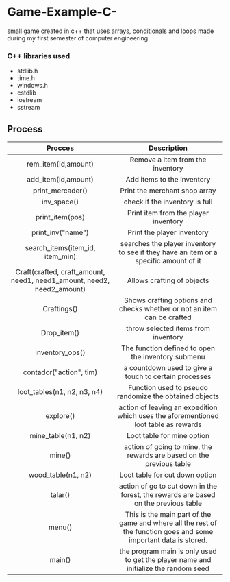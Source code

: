 # Game-Example-C-
small game created in c++ that uses arrays, conditionals and loops made during my first semester of computer engineering

### C++ libraries used

-  stdlib.h
- time.h
- windows.h
- cstdlib
- iostream
- sstream

## Process

|  **Procces** | **Description**  |
| :------------: | :------------: |
|  rem_item(id,amount) | Remove a item from the inventory |
| add_item(id,amount)  | Add items to the inventory  |
|  print_mercader() | Print the merchant shop array |
| inv_space() | check if the inventory is full |
| print_item(pos)  | Print item from the player inventory |
| print_inv("name") | Print the player inventory |
| search_items(item_id, item_min)  | searches the player inventory to see if they have an item or a specific amount of it |
| Craft(crafted, craft_amount, need1, need1_amount, need2, need2_amount)  | Allows crafting of objects  |
| Craftings() | Shows crafting options and checks whether or not an item can be crafted | 
| Drop_item() | throw selected items from inventory | 
| inventory_ops() | The function defined to open the inventory submenu | 
| contador("action", tim)  | a countdown used to give a touch to certain processes |
| loot_tables(n1, n2, n3, n4) | Function used to pseudo randomize the obtained objects | 
| explore()  | action of leaving an expedition which uses the aforementioned loot table as rewards |
| mine_table(n1, n2) | Loot table for mine option |
| mine()  | action of going to mine, the rewards are based on the previous table |
| wood_table(n1, n2)  | Loot table for cut down option|
| talar() | action of go to cut down in the forest, the rewards are based on the previous table |
| menu() | This is the main part of the game and where all the rest of the function goes and some important data is stored. |
| main() | the program main is only used to get the player name and initialize the random seed |
